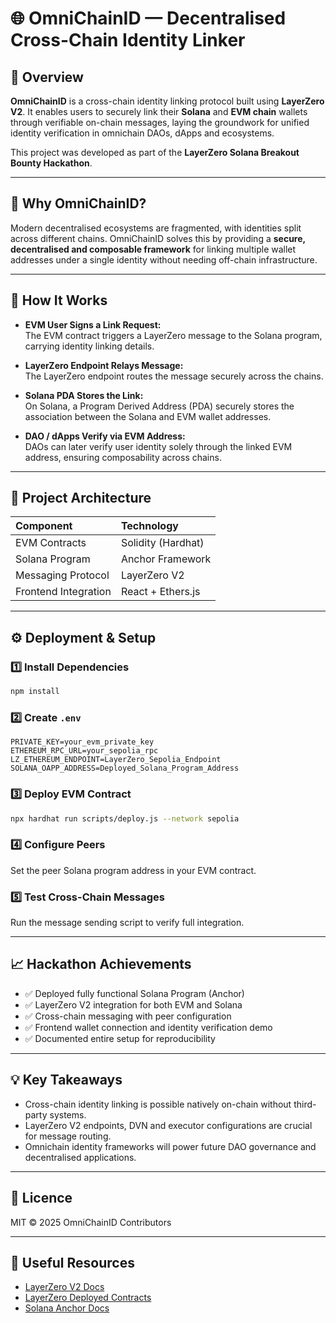 # 🌐 OmniChainID — Decentralised Cross-Chain Identity Linker  

## 🚀 Overview  

**OmniChainID** is a cross-chain identity linking protocol built using **LayerZero V2**. It enables users to securely link their **Solana** and **EVM chain** wallets through verifiable on-chain messages, laying the groundwork for unified identity verification in omnichain DAOs, dApps and ecosystems.

This project was developed as part of the **LayerZero Solana Breakout Bounty Hackathon**.

---

## 🎯 Why OmniChainID?  

Modern decentralised ecosystems are fragmented, with identities split across different chains. OmniChainID solves this by providing a **secure, decentralised and composable framework** for linking multiple wallet addresses under a single identity without needing off-chain infrastructure.

---

## 🔧 How It Works  

- **EVM User Signs a Link Request:**  
  The EVM contract triggers a LayerZero message to the Solana program, carrying identity linking details.

- **LayerZero Endpoint Relays Message:**  
  The LayerZero endpoint routes the message securely across the chains.

- **Solana PDA Stores the Link:**  
  On Solana, a Program Derived Address (PDA) securely stores the association between the Solana and EVM wallet addresses.

- **DAO / dApps Verify via EVM Address:**  
  DAOs can later verify user identity solely through the linked EVM address, ensuring composability across chains.

---

## 🔗 Project Architecture  

| Component            | Technology        |
|:--------------------|:-----------------|
| EVM Contracts        | Solidity (Hardhat)|
| Solana Program       | Anchor Framework  |
| Messaging Protocol   | LayerZero V2      |
| Frontend Integration | React + Ethers.js |

---

## ⚙️ Deployment & Setup  

### 1️⃣ Install Dependencies  
```bash
npm install
```

### 2️⃣ Create `.env`  
```env
PRIVATE_KEY=your_evm_private_key
ETHEREUM_RPC_URL=your_sepolia_rpc
LZ_ETHEREUM_ENDPOINT=LayerZero_Sepolia_Endpoint
SOLANA_OAPP_ADDRESS=Deployed_Solana_Program_Address
```

### 3️⃣ Deploy EVM Contract  
```bash
npx hardhat run scripts/deploy.js --network sepolia
```

### 4️⃣ Configure Peers  
Set the peer Solana program address in your EVM contract.

### 5️⃣ Test Cross-Chain Messages  
Run the message sending script to verify full integration.

---

## 📈 Hackathon Achievements  

- ✅ Deployed fully functional Solana Program (Anchor)
- ✅ LayerZero V2 integration for both EVM and Solana
- ✅ Cross-chain messaging with peer configuration
- ✅ Frontend wallet connection and identity verification demo
- ✅ Documented entire setup for reproducibility

---

## 💡 Key Takeaways  

- Cross-chain identity linking is possible natively on-chain without third-party systems.
- LayerZero V2 endpoints, DVN and executor configurations are crucial for message routing.
- Omnichain identity frameworks will power future DAO governance and decentralised applications.

---

## 📜 Licence  

MIT © 2025 OmniChainID Contributors  

---

## 🔗 Useful Resources  

- [LayerZero V2 Docs](https://docs.layerzero.network/v2/)
- [LayerZero Deployed Contracts](https://docs.layerzero.network/v2/deployments/deployed-contracts?stages=testnet)
- [Solana Anchor Docs](https://book.anchor-lang.com/)
